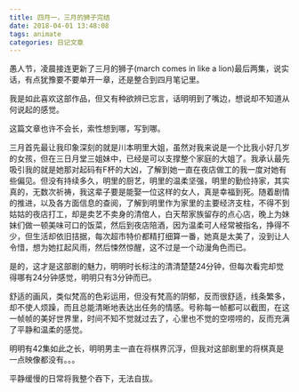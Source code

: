 ```yaml
---
title: 四月一，三月的狮子完结
date: 2018-04-01 13:48:08
tags: animate
categories: 日记文章
---
```


愚人节，凌晨接连更新了三月的狮子(march comes in like a lion)最后两集，说实话，有点犹豫要不要单开一章，还是整合到四月笔记里。

我是如此喜欢这部作品，但又有种欲辨已忘言，话明明到了嘴边，想说却不知道从何说起的感觉。
<!-- more -->
这篇文章也许不会长，索性想到哪，写到哪。

三月首先最让我印象深刻的就是川本明里大姐，虽然对我来说是一个比我小好几岁的女孩，但在三日月堂三姐妹中，已经是可以支撑整个家庭的大姐了。我承认最先吸引我的就是她那对起码有F杯的大凶，了解到她一直在夜店做工的我一度对她有些偏见。但没有持续多久，明里的厨艺，明里的温柔坚强，明里的勤俭持家，其实真的，无数次祈祷，我这辈子要是能娶一位这样的女人，真是幸福到死。随着剧情的推进，以及各方面信息的查阅，了解到明里作为家里的主要经济支柱，不得不到姑姑的夜店打工，却是卖艺不卖身的清倌人，白天帮家族留存的点心店，晚上为妹妹们做一顿美味可口的饭菜，然后到夜店陪酒，因为温柔可人经常被指名，挣得不少，但生活却依旧拮据，每次超市特价都精打细算一番，她真是太美了，没到让人令惜，想为她扛起风雨，然后悚然惊醒，这不过是一个动漫角色而已。

是的，这才是这部剧的魅力，明明时长标注的清清楚楚24分钟，但每次看完却觉得哪有24分钟感觉，明明只有3分钟而已。

舒适的画风，类似梵高的色彩运用，但没有梵高的阴郁，反而很舒适，线条繁多，却不使人烦躁，而且总能清晰地表达出任务的情感。号称每一帧都可以截图，在这一帧帧的美好世界里，时间不知不觉就过去了，心里也不觉的空唠唠的，反而充满了平静和温柔的感觉。

明明有42集如此之长，明明男主一直在将棋界沉浮，但我对这部剧里的将棋真是一点映像都没有。。。

平静缓慢的日常将我整个吞下，无法自拔。